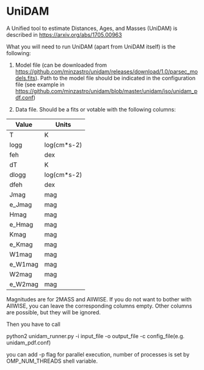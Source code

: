 # UniDAM
A Unified tool to estimate Distances, Ages, and Masses (UniDAM) is
described in https://arxiv.org/abs/1705.00963

What you will need to run UniDAM (apart from UniDAM itself) is the following:

1) Model file (can be downloaded from https://github.com/minzastro/unidam/releases/download/1.0/parsec_models.fits). Path to the model file should be indicated in the configuration file (see example in https://github.com/minzastro/unidam/blob/master/unidam/iso/unidam_pdf.conf)

2) Data file. Should be a fits or votable with the following columns:

| Value   | Units       |
|---------|-------------|
| T       | K           |
| logg    | log(cm*s-2) |
| feh     | dex         |
| dT      | K           |
| dlogg   | log(cm*s-2) |
| dfeh    | dex         |
| Jmag    | mag         |
| e_Jmag  | mag         |
| Hmag    | mag         |
| e_Hmag  | mag         |
| Kmag    | mag         |
| e_Kmag  | mag         |
| W1mag   | mag         |
| e_W1mag | mag         |
| W2mag   | mag         |
| e_W2mag | mag         |

Magnitudes are for 2MASS and AllWISE. If you do not want to bother with AllWISE, you can leave the corresponding columns empty. Other columns are possible, but they will be ignored.

Then you have to call

python2 unidam_runner.py -i input_file -o output_file -c config_file(e.g. unidam_pdf.conf)

you can add -p flag for parallel execution, number of processes is set by OMP_NUM_THREADS shell variable.
